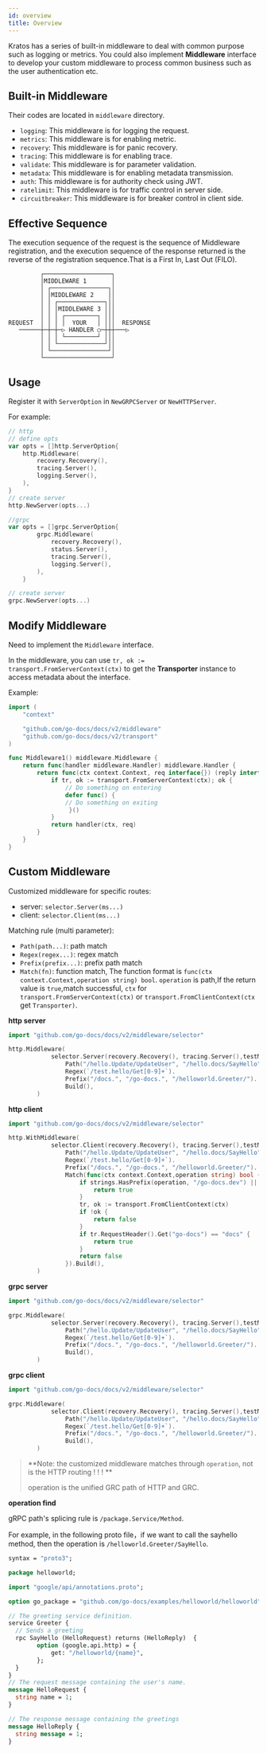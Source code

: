 ```yaml
---
id: overview
title: Overview
---
```


Kratos has a series of built-in middleware to deal with common purpose such as logging or metrics. You could also implement **Middleware** interface to develop your custom middleware to process common business such as the user authentication etc.

## Built-in Middleware

Their codes are located in `middleware` directory.

- `logging`: This middleware is for logging the request.
- `metrics`: This middleware is for enabling metric.
- `recovery`: This middleware is for panic recovery.
- `tracing`: This middleware is for enabling trace.
- `validate`: This middleware is for parameter validation.
- `metadata`: This middleware is for enabling metadata transmission.
- `auth`: This middleware is for authority check using JWT.
- `ratelimit`: This middleware is for traffic control in server side.
- `circuitbreaker`: This middleware is for breaker control in client side.

## Effective Sequence

The execution sequence of the request is the sequence of Middleware registration, and the execution sequence of the response returned is the reverse of the registration sequence.That is a First In, Last Out (FILO).

```
         ┌───────────────────┐
         │MIDDLEWARE 1       │
         │ ┌────────────────┐│
         │ │MIDDLEWARE 2    ││
         │ │ ┌─────────────┐││
         │ │ │MIDDLEWARE 3 │││
         │ │ │ ┌─────────┐ │││
REQUEST  │ │ │ │  YOUR   │ │││  RESPONSE
   ──────┼─┼─┼─▷ HANDLER ○─┼┼┼───▷
         │ │ │ └─────────┘ │││
         │ │ └─────────────┘││
         │ └────────────────┘│
         └───────────────────┘
```

## Usage

Register it with `ServerOption` in `NewGRPCServer` or `NewHTTPServer`.

For example:

```go
// http
// define opts
var opts = []http.ServerOption{
	http.Middleware(
		recovery.Recovery(),
		tracing.Server(),
		logging.Server(),
	),
}
// create server
http.NewServer(opts...)

//grpc
var opts = []grpc.ServerOption{
		grpc.Middleware(
			recovery.Recovery(),
			status.Server(),
			tracing.Server(),
			logging.Server(),
		),
	}

// create server
grpc.NewServer(opts...)
```

## Modify Middleware

Need to implement the `Middleware` interface.

In the middleware, you can use `tr, ok := transport.FromServerContext(ctx)` to get the **Transporter** instance to access metadata about the interface.

Example:

```go
import (
    "context"

    "github.com/go-docs/docs/v2/middleware"
    "github.com/go-docs/docs/v2/transport"
)

func Middleware1() middleware.Middleware {
    return func(handler middleware.Handler) middleware.Handler {
        return func(ctx context.Context, req interface{}) (reply interface{}, err error) {
            if tr, ok := transport.FromServerContext(ctx); ok {
                // Do something on entering
                defer func() {
                // Do something on exiting
                 }()
            }
            return handler(ctx, req)
        }
    }
}
```

## Custom Middleware

Customized middleware for specific routes:

- server: `selector.Server(ms...)`
- client: `selector.Client(ms...)`

Matching rule (multi parameter):

- `Path(path...)`: path match
- `Regex(regex...)`: regex match
- `Prefix(prefix...)`: prefix path match
- `Match(fn)`: function match, The function format is `func(ctx context.Context,operation string) bool`. `operation` is path,If the return value is `true`,match successful, `ctx` for `transport.FromServerContext(ctx)` or `transport.FromClientContext(ctx` get `Transporter)`.

**http server**

```go
import "github.com/go-docs/docs/v2/middleware/selector"

http.Middleware(
            selector.Server(recovery.Recovery(), tracing.Server(),testMiddleware).
                Path("/hello.Update/UpdateUser", "/hello.docs/SayHello").
                Regex(`/test.hello/Get[0-9]+`).
                Prefix("/docs.", "/go-docs.", "/helloworld.Greeter/").
                Build(),
        )
```

**http client**

```go
import "github.com/go-docs/docs/v2/middleware/selector"

http.WithMiddleware(
            selector.Client(recovery.Recovery(), tracing.Server(),testMiddleware).
                Path("/hello.Update/UpdateUser", "/hello.docs/SayHello").
                Regex(`/test.hello/Get[0-9]+`).
                Prefix("/docs.", "/go-docs.", "/helloworld.Greeter/").
                Match(func(ctx context.Context,operation string) bool {
                    if strings.HasPrefix(operation, "/go-docs.dev") || strings.HasSuffix(operation, "world") {
                        return true
                    }
                    tr, ok := transport.FromClientContext(ctx)
                    if !ok {
                        return false
				    }
                    if tr.RequestHeader().Get("go-docs") == "docs" {
					    return true
				    }
                    return false
                }).Build(),
        )
```

**grpc server**

```go
import "github.com/go-docs/docs/v2/middleware/selector"

grpc.Middleware(
            selector.Server(recovery.Recovery(), tracing.Server(),testMiddleware).
                Path("/hello.Update/UpdateUser", "/hello.docs/SayHello").
                Regex(`/test.hello/Get[0-9]+`).
                Prefix("/docs.", "/go-docs.", "/helloworld.Greeter/").
                Build(),
        )
```

**grpc client**

```go
import "github.com/go-docs/docs/v2/middleware/selector"

grpc.Middleware(
            selector.Client(recovery.Recovery(), tracing.Server(),testMiddleware).
                Path("/hello.Update/UpdateUser", "/hello.docs/SayHello").
                Regex(`/test.hello/Get[0-9]+`).
                Prefix("/docs.", "/go-docs.", "/helloworld.Greeter/").
                Build(),
        )
```

> **Note: the customized middleware matches through `operation`, not is the HTTP routing ! ! ! **
>
> operation is the unified GRC path of HTTP and GRC.

**operation find**

gRPC path's splicing rule is `/package.Service/Method`.

For example, in the following proto file，if we want to call the sayhello method, then the operation is `/helloworld.Greeter/SayHello`.

```protobuf
syntax = "proto3";

package helloworld;

import "google/api/annotations.proto";

option go_package = "github.com/go-docs/examples/helloworld/helloworld";

// The greeting service definition.
service Greeter {
  // Sends a greeting
  rpc SayHello (HelloRequest) returns (HelloReply)  {
        option (google.api.http) = {
            get: "/helloworld/{name}",
        };
  }
}
// The request message containing the user's name.
message HelloRequest {
  string name = 1;
}

// The response message containing the greetings
message HelloReply {
  string message = 1;
}
```

